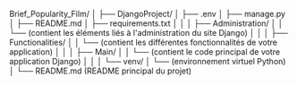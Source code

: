 Brief_Popularity_Film/
│
├── DjangoProject/
│   ├── .env
│   ├── manage.py
│   ├── README.md
│   ├── requirements.txt
│   │
│   ├── Administration/
│   │   └── (contient les éléments liés à l'administration du site Django)
│   │
│   ├── Functionalities/
│   │   └── (contient les différentes fonctionnalités de votre application)
│   │
│   ├── Main/
│   │   └── (contient le code principal de votre application Django)
│   │
│   └── venv/
│       └── (environnement virtuel Python)
│
└── README.md (README principal du projet)
